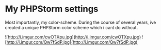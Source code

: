 My PHPStorm settings
=====================

Most importantly, my color-scheme. During the course of several years, ive created a unique PHPStorm color scheme which i cant do without.



![http://i.imgur.com/cwOTXpu.jpg](http://i.imgur.com/cwOTXpu.jpg)
![http://i.imgur.com/Qw7fSdP.jpg](http://i.imgur.com/Qw7fSdP.jpg)